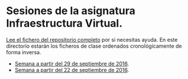 # Sesiones de la asignatura Infraestructura Virtual.

[Lee el fichero del repositorio completo](../README.md) por si
necesitas ayuda. En este directorio estarán los ficheros de clase
ordenados cronológicamente de forma inversa.

* [Semana a partir del 29 de septiembre de 2016](2-semana.md).
* [Semana a partir del 22 de septiembre de 2016](1-semana.md).

